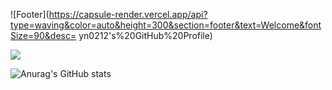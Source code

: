 ![Footer](https://capsule-render.vercel.app/api?type=waving&color=auto&height=300&section=footer&text=Welcome&fontSize=90&desc= yn0212's%20GitHub%20Profile)



<a href="https://opencv.org/" target="_blank"><img src="https://img.shields.io/badge/opencv-ffcc00?style=for-the-badge&logo=#5C3EE8&logoColor=ffff99"/></a>

![Anurag's GitHub stats](https://github-readme-stats.vercel.app/api?username=yn0212&show_icons=true&theme=flag-india)
